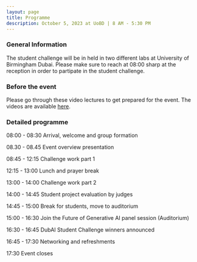 ```yaml
---
layout: page
title: Programme
description: October 5, 2023 at UoBD | 8 AM - 5:30 PM
---
```


### General Information
The student challenge will be in held in two different labs at University of Birmingham Dubai. 
Please make sure to reach at 08:00 sharp at the reception in order to partipate in the student challenge. 

### Before the event
Please go through these video lectures to get prepared for the event. The videos are available [here](https://drive.google.com/file/d/1mmqWM-k10Myc_9Shwev-m_bOaxioDf_q/view?usp=sharing).

### Detailed programme 
08:00 - 08:30 Arrival, welcome and group formation

08.30 - 08.45 Event overview presentation

08:45 - 12:15 Challenge work part 1

12:15 - 13:00 Lunch and prayer break

13:00 - 14:00 Challenge work part 2

14:00 - 14:45 Student project evaluation by judges

14:45 - 15:00 Break for students, move to auditorium
 
15:00 - 16:30 Join the Future of Generative AI panel session (Auditorium)

16:30 - 16:45 DubAI Student Challenge winners announced

16:45 - 17:30 Networking and refreshments 

17:30         Event closes

